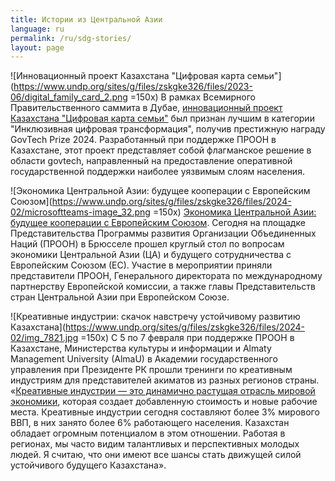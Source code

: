 ```yaml
---
title: Истории из Центральной Азии
language: ru
permalink: /ru/sdg-stories/
layout: page
---
```


![Инновационный проект Казахстана "Цифровая карта семьи"](https://www.undp.org/sites/g/files/zskgke326/files/2023-06/digital_family_card_2.png =150x) В рамках Всемирного Правительственного саммита в Дубае, [инновационный проект Казахстана "Цифровая карта семьи"](https://www.undp.org/ru/kazakhstan/press-releases/cifrovaya-karta-semi-udostoena-govtech-prize-2024) был признан лучшим в категории "Инклюзивная цифровая трансформация", получив престижную награду GovTech Prize 2024. Разработанный при поддержке ПРООН в Казахстане, этот проект представляет собой флагманское решение в области govtech, направленный на предоставление оперативной государственной поддержки наиболее уязвимым слоям населения. 



![Экономика Центральной Азии: будущее кооперации с Европейским Союзом](https://www.undp.org/sites/g/files/zskgke326/files/2024-02/microsoftteams-image_32.png =150x) [Экономика Центральной Азии: будущее кооперации с Европейским Союзом](https://www.undp.org/ru/kazakhstan/news/ekonomika-centralnoy-azii-buduschee-kooperacii-s-evropeyskim-soyuzom). Сегодня на площадке Представительства Программы развития Организации Объединенных Наций (ПРООН) в Брюсселе прошел круглый стол по вопросам экономики Центральной Азии (ЦА) и будущего сотрудничества с Европейским Союзом (ЕС). Участие в мероприятии приняли представители ПРООН, Генерального директората по международному партнерству Европейской комиссии, а также главы Представительств стран Центральной Азии при Европейском Союзе. 


![Креативные индустрии: скачок навстречу устойчивому развитию Казахстана](https://www.undp.org/sites/g/files/zskgke326/files/2024-02/img_7821.jpg =150x) С 5 по 7 февраля при поддержке ПРООН в Казахстане, Министерства культуры и информации и Almaty Management University (AlmaU) в Академии государственного управления при Президенте РК прошли тренинги по креативным индустриям для представителей акиматов из разных регионов страны. «[Креативные индустрии — это динамично растущая отрасль мировой экономики](https://www.undp.org/ru/kazakhstan/news/kreativnye-industrii-skachok-navstrechu-ustoychivomu-razvitiyu-kazakhstana), которая создает добавленную стоимость и новые рабочие места. Креативные индустрии сегодня составляют более 3% мирового ВВП, в них занято более 6% работающего населения. Казахстан обладает огромным потенциалом в этом отношении. Работая в регионах, мы часто видим талантливых и перспективных молодых людей. Я считаю, что они имеют все шансы стать движущей силой устойчивого будущего Казахстана».




